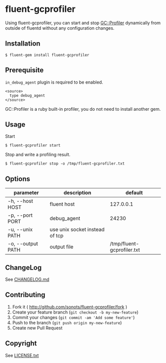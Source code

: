 # fluent-gcprofiler

Using fluent-gcprofiler, you can start and stop [GC::Profiler](http://docs.ruby-lang.org/ja/2.1.0/class/GC=3a=3aProfiler.html) dynamically from outside of fluentd without any configuration changes.

## Installation

```
$ fluent-gem install fluent-gcprofiler
```

## Prerequisite

`in_debug_agent` plugin is required to be enabled.

```
<source>
  type debug_agent
</source>
```

GC::Profiler is a ruby built-in profiler, you do not need to install another gem.

## Usage

Start

```
$ fluent-gcprofiler start
```

Stop and write a profiling result.

```
$ fluent-gcprofiler stop -o /tmp/fluent-gcprofiler.txt
```

## Options

|parameter|description|default|
|---|---|---|
|-h, --host HOST|fluent host|127.0.0.1|
|-p, --port PORT|debug_agent|24230|
|-u, --unix PATH|use unix socket instead of tcp||
|-o, --output PATH|output file|/tmp/fluent-gcprofiler.txt|

## ChangeLog

See [CHANGELOG.md](./CHANGELOG.md)

## Contributing

1. Fork it ( http://github.com/sonots/fluent-gcprofiler/fork )
2. Create your feature branch (`git checkout -b my-new-feature`)
3. Commit your changes (`git commit -am 'Add some feature'`)
4. Push to the branch (`git push origin my-new-feature`)
5. Create new Pull Request

## Copyright

See [LICENSE.txt](./LICENSE.txt)
